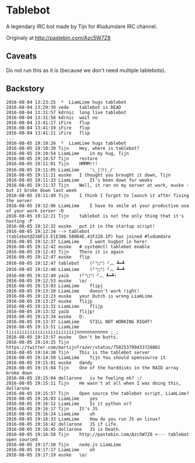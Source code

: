Tablebot
========

A legendary IRC bot made by Tijn for #ludumdare IRC channel.

Originaly at http://pastebin.com/Azc5W7Z8

Caveats
-------

Do not run this as it is (because we don't need multiple tablebots).

Backstory
---------

    2016-08-04 13:23:25	 *	LiamLime hugs tablebot
    2016-08-04 13:29:39	vede	tablebot is DEAD
    2016-08-04 13:31:57	kdrnic	long live tablebot
    2016-08-04 13:31:58	kdrnic	wait no
    2016-08-04 13:41:17	iFire	flup
    2016-08-04 13:41:19	iFire	flop
    2016-08-04 13:41:21	iFire	flip
    ...
    2016-08-05 19:10:26	 *	LiamLime hugs tablebot
    2016-08-05 19:10:39	Tijn	Hey, where is tablebot?
    2016-08-05 19:10:54	LiamLime	in my hug, Tijn
    2016-08-05 19:10:57	Tijn	restore
    2016-08-05 19:11:01	Tijn	HMMM!!!
    2016-08-05 19:11:05	LiamLime	¯\_(ツ)_/¯
    2016-08-05 19:11:21	euske	I thought you brought it down, Tijn 
    2016-08-05 19:11:33	LiamLime	It's been down for weeks
    2016-08-05 19:11:37	Tijn	Well, it ran on my server at work, euske - but it broke down last week
    2016-08-05 19:11:49	Tijn	I think I forgot to launch it after fixing the server
    2016-08-05 19:12:06	LiamLime	I have to smile at your productive use of your work server :D
    2016-08-05 19:12:21	Tijn	tablebot is not the only thing that it's hosting :P
    2016-08-05 19:12:32	euske	put it in the startup script!
    2016-08-05 19:12:34	-->	tablebot (tablebot@216F13.E1E306.580D4E.41F228.IP) has joined #ludumdare
    2016-08-05 19:12:37	LiamLime	I want hugbot in here!
    2016-08-05 19:12:42	euske	# systemctl tablebot enable
    2016-08-05 19:12:43	Tijn	There it is again
    2016-08-05 19:12:47	euske	flip
    2016-08-05 19:12:47	tablebot	(╯°□°）╯︵ ┻━┻
    2016-08-05 19:12:48	LiamLime	(╯°□°）╯︵ ┻━┻
    2016-08-05 19:12:49	yaib	(╯°□°）╯︵ ┻━┻!
    2016-08-05 19:12:53	euske	\o/
    2016-08-05 19:13:03	LiamLime	flipj
    2016-08-05 19:13:10	LiamLime	doesn't work right!
    2016-08-05 19:13:23	euske	your Dutch is wrong LiamLime 
    2016-08-05 19:13:27	euske	flijp
    2016-08-05 19:13:32	LiamLime	flijp
    2016-08-05 19:13:32	yaib	flijp!
    2016-08-05 19:13:34	euske	D:
    2016-08-05 19:13:37	LiamLime	STILL NOT WORKING RIGHT!
    2016-08-05 19:13:51	LiamLime	tiiiiiiiiiiiiiiiiiiiiiiiiijnnnnnnnnnnnn ;_;
    2016-08-05 19:13:57	euske	Don't be butts.
    2016-08-05 19:14:25	Tijn	https://twitter.com/martijnfrazer/status/758253799433728001
    2016-08-05 19:14:30	Tijn	This is the tablebot server
    2016-08-05 19:14:58	LiamLime	Tijn You should opensource it
    2016-08-05 19:15:01	euske	dandy
    2016-08-05 19:15:04	Tijn	One of the harddisks in the RAID array broke down
    2016-08-05 19:15:04	dollarone	is he feeling ok? :/
    2016-08-05 19:15:11	Tijn	He wasn't at all when I was doing this, dollarone 
    2016-08-05 19:15:57	Tijn	Open source the tablebot script, LiamLime?
    2016-08-05 19:16:03	LiamLime	yes
    2016-08-05 19:16:12	LiamLime	Is it python or?
    2016-08-05 19:16:17	Tijn	It's JS
    2016-08-05 19:16:24	LiamLime	uh
    2016-08-05 19:16:33	LiamLime	How do you run JS on linux?
    2016-08-05 19:16:42	dollarone	JS if Life.
    2016-08-05 19:16:45	dollarone	JS is Death.
    2016-08-05 19:16:58	Tijn	http://pastebin.com/Azc5W7Z8 <--- tablebot open sourced
    2016-08-05 19:17:10	Tijn	node.js LiamLime 
    2016-08-05 19:17:17	LiamLime	oh
    2016-08-05 19:17:19	euske	\o/
